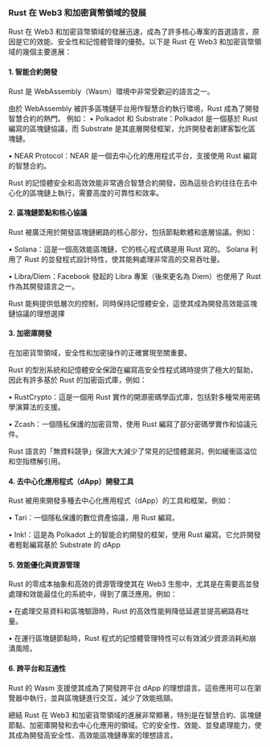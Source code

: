 ### Rust 在 Web3 和加密貨幣領域的發展

Rust 在 Web3 和加密貨幣領域的發展迅速，成為了許多核心專案的首選語言，原因是它的效能、安全性和記憶體管理的優勢。以下是 Rust 在 Web3 和加密貨幣領域的幾個主要進展：

#### 1. 智能合約開發

Rust 是 WebAssembly（Wasm）環境中非常受歡迎的語言之一。

由於 WebAssembly 被許多區塊鏈平台用作智慧合約執行環境，Rust 成為了開發智慧合約的熱門。
例如：
• Polkadot 和 Substrate：Polkadot 是一個基於 Rust 編寫的區塊鏈協議，而 Substrate 是其底層開發框架，允許開發者創建客製化區塊鏈。

• NEAR Protocol：NEAR 是一個去中心化的應用程式平台，支援使用 Rust 編寫的智慧合約。

Rust 的記憶體安全和高效效能非常適合智慧合約開發，因為這些合約往往在去中心化的區塊鏈上執行，需要高度的可靠性和效率。

#### 2. 區塊鏈節點和核心協議

Rust 被廣泛用於開發區塊鏈網路的核心部分，包括節點軟體和底層協議。例如：

• Solana：這是一個高效能區塊鏈，它的核心程式碼是用 Rust 寫的。 Solana 利用了 Rust 的並發程式設計特性，使其能夠處理非常高的交易吞吐量。

• Libra/Diem：Facebook 發起的 Libra 專案（後來更名為 Diem）也使用了 Rust 作為其開發語言之一。

Rust 能夠提供低層次的控制，同時保持記憶體安全，這使其成為開發高效能區塊鏈協議的理想選擇

#### 3. 加密庫開發

在加密貨幣領域，安全性和加密操作的正確實現至關重要。 

Rust 的型別系統和記憶體安全保證在編寫高安全性程式碼時提供了極大的幫助，因此有許多基於 Rust 的加密函式庫，例如：

• RustCrypto：這是一個用 Rust 實作的開源密碼學函式庫，包括對多種常用密碼學演算法的支援。

• Zcash：一個隱私保護的加密貨幣，使用 Rust 編寫了部分密碼學實作和協議元件。

Rust 語言的「無資料競爭」保證大大減少了常見的記憶體漏洞，例如緩衝區溢位和空指標解引用。

#### 4. 去中心化應用程式（dApp）開發工具

Rust 被用來開發多種去中心化應用程式（dApp）的工具和框架。例如：

• Tari：一個隱私保護的數位資產協議，用 Rust 編寫。

• Ink!：這是為 Polkadot 上的智能合約開發的框架，使用 Rust 編寫。它允許開發者輕鬆編寫基於 Substrate 的 dApp

#### 5. 效能優化與資源管理

Rust 的零成本抽象和高效的資源管理使其在 Web3 生態中，尤其是在需要高並發處理和效能最佳化的系統中，得到了廣泛應用。例如：

• 在處理交易資料和區塊驗證時，Rust 的高效性能夠降低延遲並提高網路吞吐量。

• 在運行區塊鏈節點時，Rust 程式的記憶體管理特性可以有效減少資源消耗和崩潰風險。

#### 6. 跨平台和互通性

Rust 的 Wasm 支援使其成為了開發跨平台 dApp 的理想語言。這些應用可以在瀏覽器中執行，並與區塊鏈進行交互，減少了效能瓶頸。

總結
Rust 在 Web3 和加密貨幣領域的進展非常顯著，特別是在智慧合約、區塊鏈節點、加密庫開發和去中心化應用的領域。它的安全性、效能、並發處理能力，使其成為開發高安全性、高效能區塊鏈專案的理想語言。


